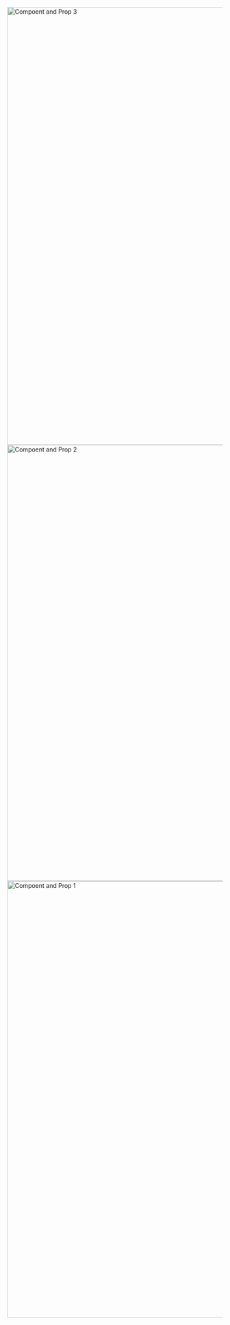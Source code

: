 <img width="1918" height="1021" alt="Compoent and Prop 3" src="https://github.com/user-attachments/assets/447e4651-249a-4424-be80-913df2d9c879" />
<img width="1918" height="1017" alt="Compoent and Prop 2" src="https://github.com/user-attachments/assets/7e59d046-9555-4507-8a18-890198efd461" />
<img width="1917" height="1018" alt="Compoent and Prop 1" src="https://github.com/user-attachments/assets/78f81ea0-fe88-4965-9010-c9ce3ddc9d6c" />
